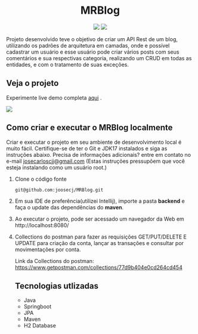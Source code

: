 <h1 align="center">MRBlog</h1>

<p align='center'> 
    <img src="https://img.shields.io/badge/Spring_Boot  V3.0M5-F2F4F9?style=for-the-badge&logo=spring-boot"/>
    <img src="https://img.shields.io/badge/Java-ED8B00?style=for-the-badge&logo=java&logoColor=white"/>  
</p>    


Projeto desenvolvido teve o objetivo de criar um API Rest de um blog, utilizando os padrões de arquitetura em camadas, onde e possível cadastrar um usuário e esse usuário pode criar vários posts com seus comentários e sua respectivas categoria, realizando um CRUD em todas as entidades, e com o tratamento de suas exceções.

<h2>Veja o projeto</h2>

Experimente live demo completa [aqui](https://i.imgur.com/rok7mYv.mp4) .

![](https://i.imgur.com/lapXMkh.gif)



<h2>Como criar e executar o MRBlog localmente</h2>

Criar e executar o projeto em seu ambiente de desenvolvimento local é muito fácil. Certifique-se de ter o Git e JDK17 instalados e siga as instruções abaixo. Precisa de informações adicionais? entre em contato no e-mail josecarloscjj@gmail.com 
(Estas instruções pressupõem que você esteja instalando como um usuário root.)

1. Clone o código fonte

   `git@github.com:joosecj/MRBlog.git`

4. Em sua IDE de preferência(utilizei Intellij), importe a pasta **backend** e faça o update das dependências do **maven**.

6. Ao executar o projeto, pode ser acessado um navegador da Web em http://localhost:8080/

7. Collections do postman para fazer as requisições GET/PUT/DELETE E UPDATE para criação da conta, lançar as transações e consultar por movimentações por conta. 

   Link da Collections do postman: https://www.getpostman.com/collections/77d9b404e0cd264cd454

   
   
   <h2>Tecnologias utlizadas</h2>
   
   - Java
   - Springboot
   - JPA
   - Maven
   - H2 Database